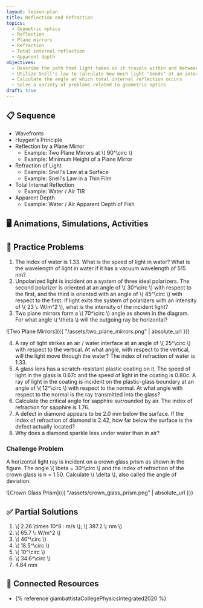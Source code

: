 ```yaml
---
layout: lesson-plan
title: Reflection and Refraction
topics:
  - Geometric optics
  - Reflection
  - Plane mirrors
  - Refraction
  - Total internal reflection
  - Apparent depth
objectives:
  - Describe the path that light takes as it travels within and between homogeneous media
  - Utilize Snell's law to calculate how much light "bends" at an interface
  - Calculate the angle at which total internal reflection occurs
  - Solve a variety of problems related to geometric optics
draft: true
---
```


## 📋 Sequence

* Wavefronts
* Huygen's Principle
* Reflection by a Plane Mirror
  * Example: Two Plane Mirrors at \\( 90^\circ \\)
  * Example: Minimum Height of a Plane Mirror
* Refraction of Light
  * Example: Snell's Law at a Surface
  * Example: Snell's Law in a Thin Film
* Total Internal Reflection
  * Example: Water / Air TIR
* Apparent Depth
  * Example: Water / Air Apparent Depth of Fish

## 🖥️ Animations, Simulations, Activities

## 📝 Practice Problems

1. The index of water is 1.33. What is the speed of light in water? What is the wavelength of light in water if it has a vacuum wavelength of 515 nm?
2. Unpolarized light is incident on a system of three ideal polarizers. The second polarizer is oriented at an angle of \\( 30^\circ \\) with respect to the first, and the third is oriented with an angle of \\( 45^\circ \\) with respect to the first. If light exits the system of polarizers with an intensity of \\( 23 \\: W/m^2 \\), what is the intensity of the incident light?
3. Two plane mirrors form a \\( 70^\circ \\) angle as shown in the diagram. For what angle \\( \theta \\) will the outgoing ray be horizontal?

  ![Two Plane Mirrors]({{ "/assets/two_plane_mirrors.png" | absolute_url }})

4. A ray of light strikes an air / water interface at an angle of \\( 25^\circ \\) with respect to the vertical. At what angle, with respect to the vertical, will the light move through the water? The index of refraction of water is 1.33.
5. A glass lens has a scratch-resistant plastic coating on it. The speed of light in the glass is 0.67c and the speed of light in the coating is 0.80c. A ray of light in the coating is incident on the plastic-glass boundary at an angle of \\( 12^\circ \\) with respect to the normal. At what angle with respect to the normal is the ray transmitted into the glass?
6. Calculate the critical angle for sapphire surrounded by air. The index of refraction for sapphire is 1.76.
7. A defect in diamond appears to be 2.0 mm below the surface. If the index of refraction of diamond is 2.42, how far below the surface is the defect actually located?
8. Why does a diamond sparkle less under water than in air?

### Challenge Problem

A horizontal light ray is incident on a crown glass prism as shown in the figure. The angle \\( \beta = 30^\circ \\) and the index of refraction of the crown glass is n = 1.50. Calculate \\( \delta \\), also called the angle of deviation.

  ![Crown Glass Prism]({{ "/assets/crown_glass_prism.png" | absolute_url }})

## ✅ Partial Solutions

1. \\( 2.26 \times 10^8 \: m/s \\); \\( 387.2 \\: nm \\)
2. \\( 65.7 \\: W/m^2 \\)
3. \\( 40^\circ \\)
4. \\( 18.5^\circ \\)
5. \\( 10^\circ \\)
6. \\( 34.6^\circ \\)
7. 4.84 mm

## 📘 Connected Resources

* {% reference giambattistaCollegePhysicsIntegrated2020 %}
